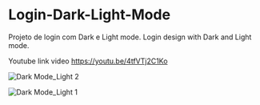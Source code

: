 # Login-Dark-Light-Mode
Projeto de login com Dark e Light mode.
Login design with Dark and Light mode.

Youtube link video https://youtu.be/4tfVTj2C1Ko


![Dark Mode_Light 2](https://user-images.githubusercontent.com/105504791/222956958-0da12207-9edc-4ed6-9ab3-5404e09f7cce.jpg)

![Dark Mode_Light 1](https://user-images.githubusercontent.com/105504791/222956957-28fba2fe-99f4-42d8-acd7-c28f58ad678a.jpg)
